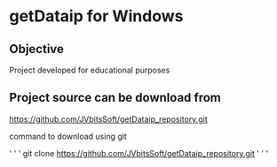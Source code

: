 getDataip for Windows
========================

Objective
------------------------
Project developed for educational purposes

Project source can be download from
------------------------
https://github.com/JVbitsSoft/getDataip_repository.git

command to download using git

' ' '
git clone https://github.com/JVbitsSoft/getDataip_repository.git
' ' '
